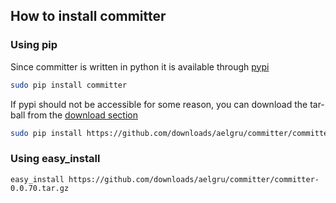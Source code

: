 ## How to install committer

### Using pip 

Since committer is written in python it is available through [pypi](http://pypi.python.org/pypi/committer/)

```bash
sudo pip install committer
```

If pypi should not be accessible for some reason, you can download the tar-ball from the
[download section](https://github.com/aelgru/committer/downloads)

```bash
sudo pip install https://github.com/downloads/aelgru/committer/committer-0.0.70.tar.gz
```

### Using easy_install
```
easy_install https://github.com/downloads/aelgru/committer/committer-0.0.70.tar.gz
```

